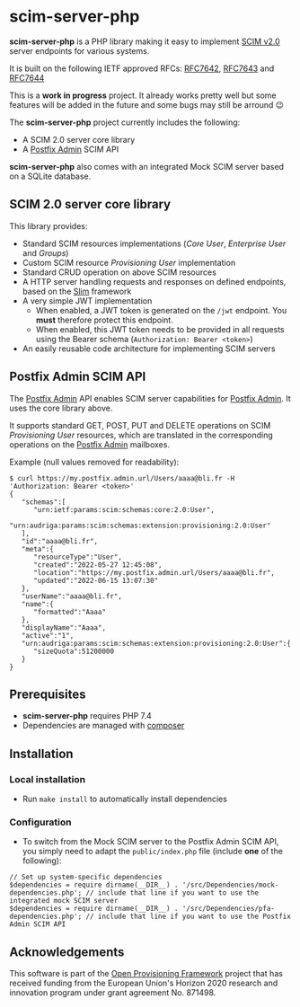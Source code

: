 # scim-server-php

**scim-server-php** is a PHP library making it easy to implement [SCIM v2.0](https://datatracker.ietf.org/wg/scim/documents/) server endpoints for various systems.

It is built on the following IETF approved RFCs: [RFC7642](https://datatracker.ietf.org/doc/html/rfc7642), [RFC7643](https://datatracker.ietf.org/doc/html/rfc7643) and [RFC7644](https://datatracker.ietf.org/doc/html/rfc7644)

This is a **work in progress** project. It already works pretty well but some features will be added in the future and some bugs may still be arround 😉

The **scim-server-php** project currently includes the following:

* A SCIM 2.0 server core library
* A [Postfix Admin](https://github.com/postfixadmin/postfixadmin) SCIM API

**scim-server-php** also comes with an integrated Mock SCIM server based on a SQLite database.

## SCIM 2.0 server core library

This library provides:

* Standard SCIM resources implementations (*Core User*, *Enterprise User* and *Groups*)
* Custom SCIM resource *Provisioning User* implementation
* Standard CRUD operation on above SCIM resources
* A HTTP server handling requests and responses on defined endpoints, based on the [Slim](https://www.slimframework.com/) framework
* A very simple JWT implementation
    * When enabled, a JWT token is generated on the `/jwt` endpoint. You **must** therefore protect this endpoint.
    * When enabled, this JWT token needs to be provided in all requests using the Bearer schema (`Authorization: Bearer <token>`)
* An easily reusable code architecture for implementing SCIM servers

## Postfix Admin SCIM API

The [Postfix Admin](https://github.com/postfixadmin/postfixadmin) API enables SCIM server capabilities for [Postfix Admin](https://github.com/postfixadmin/postfixadmin). It uses the core library above.

It supports standard GET, POST, PUT and DELETE operations on SCIM *Provisioning User* resources, which are translated in the corresponding operations on the [Postfix Admin](https://github.com/postfixadmin/postfixadmin) mailboxes.

Example (null values removed for readability):

```
$ curl https://my.postfix.admin.url/Users/aaaa@bli.fr -H 'Authorization: Bearer <token>'
{
   "schemas":[
      "urn:ietf:params:scim:schemas:core:2.0:User",
      "urn:audriga:params:scim:schemas:extension:provisioning:2.0:User"
   ],
   "id":"aaaa@bli.fr",
   "meta":{
      "resourceType":"User",
      "created":"2022-05-27 12:45:08",
      "location":"https://my.postfix.admin.url/Users/aaaa@bli.fr",
      "updated":"2022-06-15 13:07:30"
   },
   "userName":"aaaa@bli.fr",
   "name":{
      "formatted":"Aaaa"
   },
   "displayName":"Aaaa",
   "active":"1",
   "urn:audriga:params:scim:schemas:extension:provisioning:2.0:User":{
      "sizeQuota":51200000
   }
}
```

## Prerequisites
* **scim-server-php** requires PHP 7.4
* Dependencies are managed with [composer](https://getcomposer.org/)

## Installation
### Local installation
* Run `make install` to automatically install dependencies

### Configuration
* To switch from the Mock SCIM server to the Postfix Admin SCIM API, you simply need to adapt the `public/index.php` file (include **one** of the following):

```
// Set up system-specific dependencies
$dependencies = require dirname(__DIR__) . '/src/Dependencies/mock-dependencies.php'; // include that line if you want to use the integrated mock SCIM server
$dependencies = require dirname(__DIR__) . '/src/Dependencies/pfa-dependencies.php'; // include that line if you want to use the Postfix Admin SCIM API
```

## Acknowledgements

This software is part of the [Open Provisioning Framework](https://www.audriga.com/en/User_provisioning/Open_Provisioning_Framework) project that has received funding from the European Union's Horizon 2020 research and innovation program under grant agreement No. 871498.